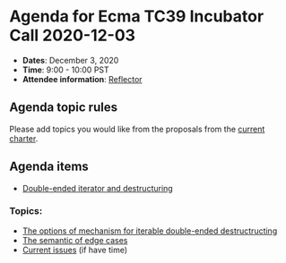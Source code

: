 # Agenda for Ecma TC39 Incubator Call 2020-12-03

- **Dates**: December 3, 2020
- **Time**: 9:00 - 10:00 PST
- **Attendee information**: [Reflector](https://github.com/tc39/Reflector/issues/344)

## Agenda topic rules

Please add topics you would like from the proposals from the [current charter](https://github.com/tc39/incubator-agendas/issues/13).

## Agenda items

- [Double-ended iterator and destructuring](https://github.com/hax/proposal-deiter)

### Topics:

- [The options of mechanism for iterable double-ended destructructing](https://github.com/tc39/proposal-deiter/blob/main/why-deiter.md)
- [The semantic of edge cases](https://github.com/tc39/proposal-deiter/blob/main/destructuring.md)
- [Current issues](https://github.com/tc39/proposal-deiter/issues) (if have time)
